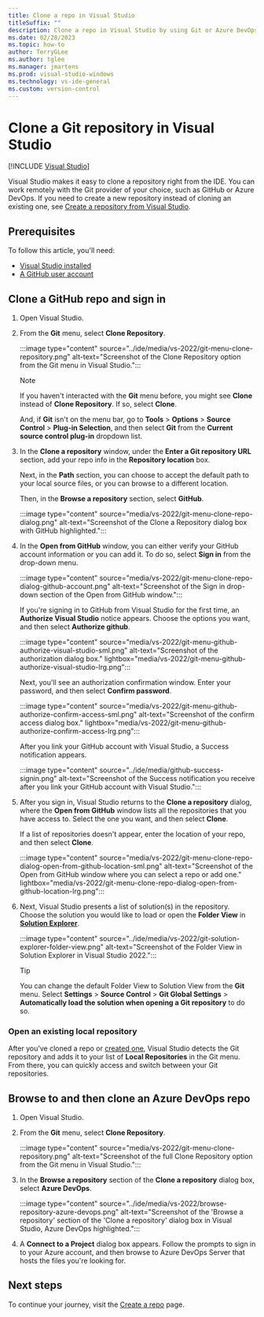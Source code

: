 ```yaml
---
title: Clone a repo in Visual Studio
titleSuffix: ""
description: Clone a repo in Visual Studio by using Git or Azure DevOps.
ms.date: 02/28/2023
ms.topic: how-to
author: TerryGLee
ms.author: tglee
ms.manager: jmartens
ms.prod: visual-studio-windows
ms.technology: vs-ide-general
ms.custom: version-control
---
```

# Clone a Git repository in Visual Studio

 [!INCLUDE [Visual Studio](~/includes/applies-to-version/vs-windows-only.md)]

Visual Studio makes it easy to clone a repository right from the IDE. You can work remotely with the Git provider of your choice, such as GitHub or Azure DevOps. If you need to create a new repository instead of cloning an existing one, see [Create a repository from Visual Studio](git-create-repository.md).

## Prerequisites

To follow this article, you'll need:
+ [Visual Studio installed](../install/install-visual-studio.md)
+ [A GitHub user account](git-create-github-account.md)

## Clone a GitHub repo and sign in

1. Open Visual Studio.

1. From the **Git** menu, select **Clone Repository**.

    :::image type="content" source="../ide/media/vs-2022/git-menu-clone-repository.png" alt-text="Screenshot of the Clone Repository option from the Git menu in Visual Studio.":::

    > [!NOTE]
    > If you haven't interacted with the **Git** menu before, you might see **Clone** instead of **Clone Repository**. If so, select **Clone**.
    >
    > And, if **Git** isn't on the menu bar, go to **Tools** > **Options** > **Source Control** > **Plug-in Selection**, and then select **Git** from the **Current source control plug-in** dropdown list.

1. In the **Clone a repository** window, under the **Enter a Git repository URL** section, add your repo info in the **Repository location** box.

    Next, in the **Path** section, you can choose to accept the default path to your local source files, or you can browse to a different location.

    Then, in the **Browse a repository** section, select **GitHub**.

    :::image type="content" source="media/vs-2022/git-menu-clone-repo-dialog.png" alt-text="Screenshot of the Clone a Repository dialog box with GitHub highlighted.":::

1. In the **Open from GitHub** window, you can either verify your GitHub account information or you can add it. To do so, select **Sign in** from the drop-down menu.

    :::image type="content" source="media/vs-2022/git-menu-clone-repo-dialog-github-account.png" alt-text="Screenshot of the Sign in drop-down section of the Open from GitHub window.":::

    If you're signing in to GitHub from Visual Studio for the first time, an **Authorize Visual Studio** notice appears. Choose the options you want, and then select **Authorize github**.

    :::image type="content" source="media/vs-2022/git-menu-github-authorize-visual-studio-sml.png" alt-text="Screenshot of the authorization dialog box." lightbox="media/vs-2022/git-menu-github-authorize-visual-studio-lrg.png":::

    Next, you'll see an authorization confirmation window. Enter your password, and then select **Confirm password**.

    :::image type="content" source="media/vs-2022/git-menu-github-authorize-confirm-access-sml.png" alt-text="Screenshot of the confirm access dialog box." lightbox="media/vs-2022/git-menu-github-authorize-confirm-access-lrg.png":::

    After you link your GitHub account with Visual Studio, a Success notification appears.

    :::image type="content" source="../ide/media/github-success-signin.png" alt-text="Screenshot of the Success notification you receive after you link your GitHub account with Visual Studio.":::

1. After you sign in, Visual Studio returns to the **Clone a repository** dialog, where the **Open from GitHub** window lists all the repositories that you have access to. Select the one you want, and then select **Clone**.

    If a list of repositories doesn't appear, enter the location of your repo, and then select **Clone**.

    :::image type="content" source="media/vs-2022/git-menu-clone-repo-dialog-open-from-github-location-sml.png" alt-text="Screenshot of the Open from GitHub window where you can select a repo or add one." lightbox="media/vs-2022/git-menu-clone-repo-dialog-open-from-github-location-lrg.png":::

1. Next, Visual Studio presents a list of solution(s) in the repository. Choose the solution you would like to load or open the **Folder View** in [**Solution Explorer**](../ide/use-solution-explorer.md?view=vs-2022&preserve-view=true).

    :::image type="content" source="../ide/media/vs-2022/git-solution-explorer-folder-view.png" alt-text="Screenshot of the Folder View in Solution Explorer in Visual Studio 2022.":::

    > [!TIP]
    > You can change the default Folder View to Solution View from the **Git** menu. Select **Settings** > **Source Control** > **Git Global Settings** > **Automatically load the solution when opening a Git repository** to do so.

### Open an existing local repository

After you’ve cloned a repo or [created one](git-create-repository.md), Visual Studio detects the Git repository and adds it to your list of **Local Repositories** in the Git menu. From there, you can quickly access and switch between your Git repositories.

## Browse to and then clone an Azure DevOps repo

1. Open Visual Studio.

1. From the **Git** menu, select **Clone Repository**.

    :::image type="content" source="media/vs-2022/git-menu-clone-repository.png" alt-text="Screenshot of the full Clone Repository option from the Git menu in Visual Studio.":::

1. In the **Browse a repository** section of the **Clone a repository** dialog box, select **Azure DevOps**.

    :::image type="content" source="../ide/media/vs-2022/browse-repository-azure-devops.png" alt-text="Screenshot of the 'Browse a repository' section of the 'Clone a repository' dialog box in Visual Studio, Azure DevOps highlighted.":::

1. A **Connect to a Project** dialog box appears. Follow the prompts to sign in to your Azure account, and then browse to Azure DevOps Server that hosts the files you're looking for.

## Next steps

To continue your journey, visit the [Create a repo](git-create-repository.md) page.
